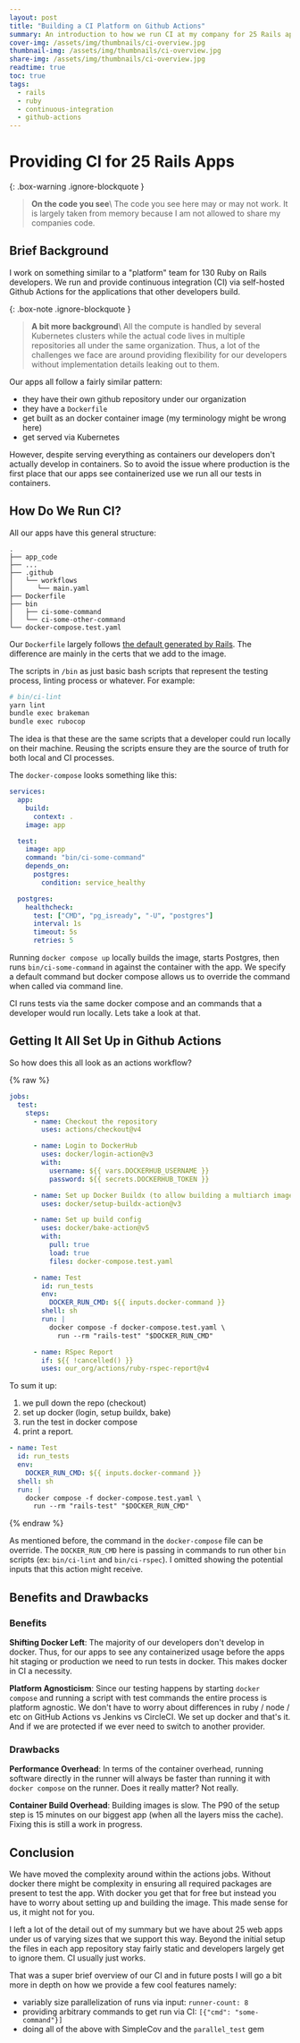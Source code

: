 ```yaml
---
layout: post
title: "Building a CI Platform on Github Actions"
summary: An introduction to how we run CI at my company for 25 Rails apps on Github Actions using Docker Compose.
cover-img: /assets/img/thumbnails/ci-overview.jpg
thumbnail-img: /assets/img/thumbnails/ci-overview.jpg
share-img: /assets/img/thumbnails/ci-overview.jpg
readtime: true
toc: true
tags:
  - rails
  - ruby
  - continuous-integration
  - github-actions
---
```


# Providing CI for 25 Rails Apps

{: .box-warning .ignore-blockquote }

<!-- prettier-ignore -->
>**On the code you see**\\
> The code you see here may or may not work. It is largely taken from memory because I am not allowed to share my companies code.

## Brief Background

I work on something similar to a "platform" team for 130 Ruby on Rails developers. We run and provide continuous integration (CI) via self-hosted Github Actions for the applications that other developers build.

{: .box-note .ignore-blockquote }

<!-- prettier-ignore -->
>**A bit more background**\\
> All the compute is handled by several Kubernetes clusters while the actual code lives in multiple repositories all under the same organization. Thus, a lot of the challenges we face are around providing flexibility for our developers without implementation details leaking out to them.

Our apps all follow a fairly similar pattern:

- they have their own github repository under our organization
- they have a `Dockerfile`
- get built as an docker container image (my terminology might be wrong here)
- get served via Kubernetes

However, despite serving everything as containers our developers don't actually develop in containers. So to avoid the issue where production is the first place that our apps see containerized use we run all our tests in containers.

## How Do We Run CI?

All our apps have this general structure:

```plaintext
.
├── app_code
├── ...
├── .github
│   └── workflows
│      └── main.yaml
├── Dockerfile
├── bin
│   ├── ci-some-command
│   └── ci-some-other-command
└── docker-compose.test.yaml
```

Our `Dockerfile` largely follows [the default generated by Rails](https://github.com/dylhack/rails/blob/main/railties/lib/rails/generators/rails/app/templates/Dockerfile.tt). The difference are mainly in the certs that we add to the image.

The scripts in `/bin` as just basic bash scripts that represent the testing process, linting process or whatever. For example:

```bash
# bin/ci-lint
yarn lint
bundle exec brakeman
bundle exec rubocop
```

The idea is that these are the same scripts that a developer could run locally on their machine. Reusing the scripts ensure they are the source of truth for both local and CI processes.

The `docker-compose` looks something like this:

```yaml
services:
  app:
    build:
      context: .
    image: app

  test:
    image: app
    command: "bin/ci-some-command"
    depends_on:
      postgres:
        condition: service_healthy

  postgres:
    healthcheck:
      test: ["CMD", "pg_isready", "-U", "postgres"]
      interval: 1s
      timeout: 5s
      retries: 5
```

Running `docker compose up` locally builds the image, starts Postgres, then runs `bin/ci-some-command` in against the container with the app. We specify a default command but docker compose allows us to override the command when called via command line.

CI runs tests via the same docker compose and an commands that a developer would run locally. Lets take a look at that.

## Getting It All Set Up in Github Actions

So how does this all look as an actions workflow?

{% raw  %}

```yaml
jobs:
  test:
    steps:
      - name: Checkout the repository
        uses: actions/checkout@v4

      - name: Login to DockerHub
        uses: docker/login-action@v3
        with:
          username: ${{ vars.DOCKERHUB_USERNAME }}
          password: ${{ secrets.DOCKERHUB_TOKEN }}

      - name: Set up Docker Buildx (to allow building a multiarch image)
        uses: docker/setup-buildx-action@v3

      - name: Set up build config
        uses: docker/bake-action@v5
        with:
          pull: true
          load: true
          files: docker-compose.test.yaml

      - name: Test
        id: run_tests
        env:
          DOCKER_RUN_CMD: ${{ inputs.docker-command }}
        shell: sh
        run: |
          docker compose -f docker-compose.test.yaml \
            run --rm "rails-test" "$DOCKER_RUN_CMD"

      - name: RSpec Report
        if: ${{ !cancelled() }}
        uses: our_org/actions/ruby-rspec-report@v4
```

To sum it up:

1. we pull down the repo (checkout)
2. set up docker (login, setup buildx, bake)
3. run the test in docker compose
4. print a report.

```yaml
- name: Test
  id: run_tests
  env:
    DOCKER_RUN_CMD: ${{ inputs.docker-command }}
  shell: sh
  run: |
    docker compose -f docker-compose.test.yaml \
      run --rm "rails-test" "$DOCKER_RUN_CMD"
```

{% endraw %}

As mentioned before, the command in the `docker-compose` file can be override. The `DOCKER_RUN_CMD` here is passing in commands to run other `bin` scripts (ex: `bin/ci-lint` and `bin/ci-rspec`). I omitted showing the potential inputs that this action might receive.

## Benefits and Drawbacks

### Benefits

**Shifting Docker Left**: The majority of our developers don't develop in docker. Thus, for our apps to see any containerized usage before the apps hit staging or production we need to run tests in docker. This makes docker in CI a necessity.

**Platform Agnosticism**: Since our testing happens by starting `docker compose` and running a script with test commands the entire process is platform agnostic. We don't have to worry about differences in ruby / node / etc on GitHub Actions vs Jenkins vs CircleCI. We set up docker and that's it. And if we are protected if we ever need to switch to another provider.

### Drawbacks

**Performance Overhead**: In terms of the container overhead, running software directly in the runner will always be faster than running it with `docker compose` on the runner. Does it really matter? Not really.

**Container Build Overhead**: Building images is slow. The P90 of the setup step is 15 minutes on our biggest app (when all the layers miss the cache). Fixing this is still a work in progress.

## Conclusion

We have moved the complexity around within the actions jobs. Without docker there might be complexity in ensuring all required packages are present to test the app. With docker you get that for free but instead you have to worry about setting up and building the image. This made sense for us, it might not for you.

I left a lot of the detail out of my summary but we have about 25 web apps under us of varying sizes that we support this way. Beyond the initial setup the files in each app repository stay fairly static and developers largely get to ignore them. CI usually just works.

That was a super brief overview of our CI and in future posts I will go a bit more in depth on how we provide a few cool features namely:

- variably size parallelization of runs via input: `runner-count: 8`
- providing arbitrary commands to get run via CI: `[{"cmd": "some-command"}]`
- doing all of the above with SimpleCov and the `parallel_test` gem
